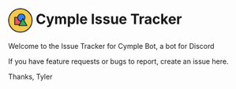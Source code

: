 
# <img src="https://raw.githubusercontent.com/tylercasson/cymple-issues/master/assets/icon-circle-outline.png" style="height: 1.75em; vertical-align: middle;"> Cymple Issue Tracker

Welcome to the Issue Tracker for Cymple Bot, a bot for Discord

If you have feature requests or bugs to report, create an issue here.

Thanks,
Tyler
